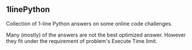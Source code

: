 ﻿## 1linePython

Collection of 1-line Python answers on some online code challenges.

Many (mostly) of the answers are not the best optimized answer. However they fit under the requirement of problem's Execute Time limit.
